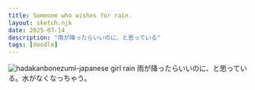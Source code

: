 ```yaml
---
title: Someone who wishes for rain.
layout: sketch.njk
date: 2025-07-14
description: "雨が降ったらいいのに、と思っている"
tags: [doodle]
---
```


![hadakanbonezumi-japanese girl rain](/images/20250714.jpg)
雨が降ったらいいのに、と思っている。水がなくなっちゃう。